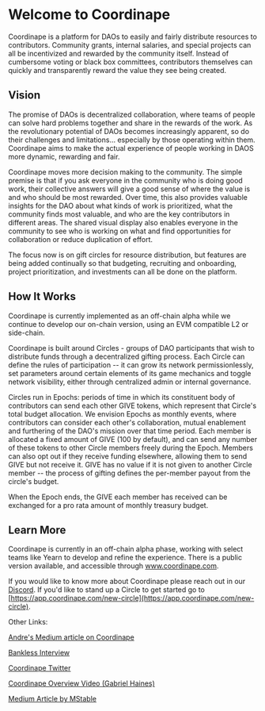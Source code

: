 # Welcome to Coordinape

Coordinape is a platform for DAOs to easily and fairly distribute resources to contributors. Community grants, internal salaries, and special projects can all be incentivized and rewarded by the community itself. Instead of cumbersome voting or black box committees, contributors themselves can quickly and transparently reward the value they see being created.

## Vision

The promise of DAOs is decentralized collaboration, where teams of people can solve hard problems together and share in the rewards of the work. As the revolutionary potential of DAOs becomes increasingly apparent, so do their challenges and limitations... especially by those operating within them. Coordinape aims to make the actual experience of people working in DAOS more dynamic, rewarding and fair.

Coordinape moves more decision making to the community. The simple premise is that if you ask everyone in the community who is doing good work, their collective answers will give a good sense of where the value is and who should be most rewarded. Over time, this also provides valuable insights for the DAO about what kinds of work is prioritized, what the community finds most valuable, and who are the key contributors in different areas. The shared visual display also enables everyone in the community to see who is working on what and find opportunities for collaboration or reduce duplication of effort.

The focus now is on gift circles for resource distribution, but features are being added continually so that budgeting, recruiting and onboarding, project prioritization, and investments can all be done on the platform.

## How It Works

Coordinape is currently implemented as an off-chain alpha while we continue to develop our on-chain version, using an EVM compatible L2 or side-chain.

Coordinape is built around Circles - groups of DAO participants that wish to distribute funds through a decentralized gifting process. Each Circle can define the rules of participation -- it can grow its network permissionlessly, set parameters around certain elements of its game mechanics and toggle network visibility, either through centralized admin or internal governance.

Circles run in Epochs: periods of time in which its constituent body of contributors can send each other GIVE tokens, which represent that Circle's total budget allocation. We envision Epochs as monthly events, where contributors can consider each other's collaboration, mutual enablement and furthering of the DAO's mission over that time period. Each member is allocated a fixed amount of GIVE (100 by default), and can send any number of these tokens to other Circle members freely during the Epoch. Members can also opt out if they receive funding elsewhere, allowing them to send GIVE but not receive it. GIVE has no value if it is not given to another Circle member -- the process of gifting defines the per-member payout from the circle's budget.

When the Epoch ends, the GIVE each member has received can be exchanged for a pro rata amount of monthly treasury budget.

## Learn More

Coordinape is currently in an off-chain alpha phase, working with select teams like Yearn to develop and refine the experience. There is a public version available, and accessible through www.coordinape.com.

If you would like to know more about Coordinape please reach out in our [Discord](https://discord.gg/yQNq2WkUgy). If you'd like to stand up a Circle to get started go to [https://app.coordinape.com/new-circle](https://app.coordinape.com/new-circle).

Other Links:

[Andre's Medium article on Coordinape](https://medium.com/iearn/decentralized-payroll-management-for-daos-b2252160c543)

[Bankless Interview](https://youtu.be/JM0zF3AzFno)

[Coordinape Twitter](https://twitter.com/coordinape)

[Coordinape Overview Video (Gabriel Haines)](https://www.youtube.com/watch?v=J8oGun8EKDE)

[Medium Article by MStable](https://medium.com/mstable/metanauts-guide-to-coordinape-964778e0f073)
